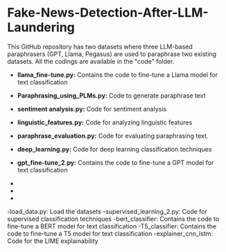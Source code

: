 # Fake-News-Detection-After-LLM-Laundering

This GitHub repository has two datasets where three LLM-based paraphrasers (GPT, Llama, Pegasus) are used to paraphrase two existing datasets. All the codings are available in the "code" folder.



- **llama_fine-tune.py:** Contains the code to fine-tune a Llama model for text classification
- **Paraphrasing_using_PLMs.py:** Code to generate paraphrase text
- **sentiment analysis.py:** Code for sentiment analysis
- **linguistic_features.py:** Code for analyzing linguistic features
- **paraphrase_evaluation.py:** Code for evaluating paraphrasing text.
- **deep_learning.py:** Code for deep learning classification techniques
- **gpt_fine-tune_2.py:** Contains the code to fine-tune a GPT model for text classification
- 


  


  -
  -
  -load_data.py: Load the datasets
  -supervised_learning_2.py: Code for supervised classification techniques
  -bert_classifier: Contains the code to fine-tune a BERT model for text classification
  -T5_classifier: Contains the code to fine-tune a T5 model for text classification
  -explainer_cnn_lstm: Code for the LIME explainability

